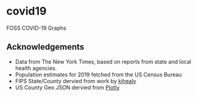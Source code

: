 # covid19
FOSS COVID-19 Graphs

## Acknowledgements
- Data from The New York Times, based on reports from state and local health agencies.
- Population estimates for 2019 fetched from the US Census Bureau
- FIPS State/County dervied from work by [kjhealy](https://github.com/kjhealy/fips-codes)
- US County Geo JSON dervied from [Plotly](https://github.com/plotly/datasets)
